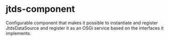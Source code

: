 # jtds-component

Configurable component that makes it possible to instantiate and register
JtdsDataSource and register it as an OSGi service based on the interfaces
it implements.

